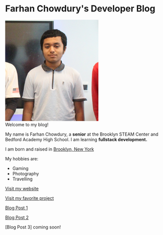 # Farhan Chowdury's Developer Blog

<img src="images/index/presentPhoto.jpg" width="300">

<br>
Welcome to my blog!

My name is Farhan Chowdury, a **senior** at the Brooklyn STEAM Center and Bedford Academy High School. I am learning **fullstack development.**

I am born and raised in <ins> Brooklyn, New York</ins>

My hobbies are:
- Gaming
- Photography
- Travelling

[Visit my website](https://fc2078.github.io)

[Visit my favorite project](https://fc2078.github.io/rizz-farm)

[Blog Post 1](_posts/2024-09-13-my-first-post.md)

[Blog Post 2](_posts/2024-10-29-debugging.md)

[Blog Post 3] coming soon!